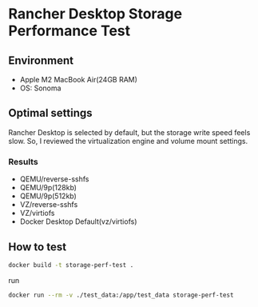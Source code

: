 
# Rancher Desktop Storage Performance Test

## Environment

- Apple M2 MacBook Air(24GB RAM)
- OS: Sonoma

## Optimal settings

Rancher Desktop is selected by default, but the storage write speed feels slow. So, I reviewed the virtualization engine and volume mount settings.

### Results

- QEMU/reverse-sshfs
- QEMU/9p(128kb)
- QEMU/9p(512kb)
- VZ/reverse-sshfs
- VZ/virtiofs
- Docker Desktop Default(vz/virtiofs)

## How to test

```bash
docker build -t storage-perf-test .
```

run
```bash
docker run --rm -v ./test_data:/app/test_data storage-perf-test 
```
